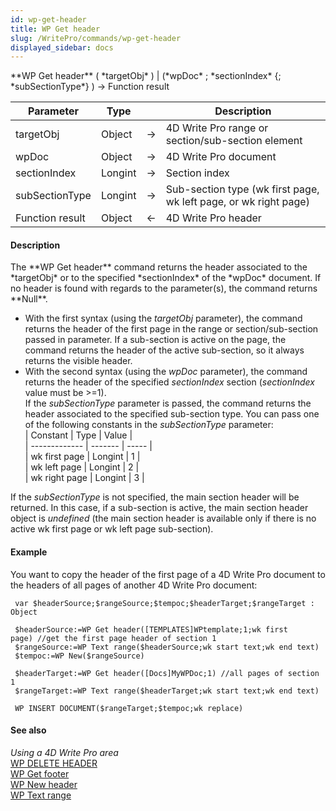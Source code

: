 ```yaml
---
id: wp-get-header
title: WP Get header
slug: /WritePro/commands/wp-get-header
displayed_sidebar: docs
---
```


<!--REF #_command_.WP Get header.Syntax-->**WP Get header** ( *targetObj* ) | (*wpDoc* ; *sectionIndex* {; *subSectionType*} )  -> Function result<!-- END REF-->
<!--REF #_command_.WP Get header.Params-->
| Parameter | Type |  | Description |
| --- | --- | --- | --- |
| targetObj | Object | &#8594;  | 4D Write Pro range or section/sub-section element |
| wpDoc | Object | &#8594;  | 4D Write Pro document |
| sectionIndex | Longint | &#8594;  | Section index |
| subSectionType | Longint | &#8594;  | Sub-section type (wk first page, wk left page, or wk right page) |
| Function result | Object | &#8592; | 4D Write Pro header |

<!-- END REF-->

#### Description 

<!--REF #_command_.WP Get header.Summary-->The **WP Get header** command returns the header associated to the *targetObj* or to the specified *sectionIndex* of the *wpDoc* document.<!-- END REF--> If no header is found with regards to the parameter(s), the command returns **Null**.

* With the first syntax (using the *targetObj* parameter), the command returns the header of the first page in the range or section/sub-section passed in parameter. If a sub-section is active on the page, the command returns the header of the active sub-section, so it always returns the visible header.
* With the second syntax (using the *wpDoc* parameter), the command returns the header of the specified *sectionIndex* section (*sectionIndex* value must be >=1).  
If the *subSectionType* parameter is passed, the command returns the header associated to the specified sub-section type. You can pass one of the following constants in the *subSectionType* parameter:  
| Constant      | Type    | Value |  
| ------------- | ------- | ----- |  
| wk first page | Longint | 1     |  
| wk left page  | Longint | 2     |  
| wk right page | Longint | 3     |  
    
If the *subSectionType* is not specified, the main section header will be returned. In this case, if a sub-section is active, the main section header object is *undefined* (the main section header is available only if there is no active wk first page or wk left page sub-section).

#### Example 

You want to copy the header of the first page of a 4D Write Pro document to the headers of all pages of another 4D Write Pro document:

```4d
 var $headerSource;$rangeSource;$tempoc;$headerTarget;$rangeTarget : Object
 
 $headerSource:=WP Get header([TEMPLATES]WPtemplate;1;wk first page) //get the first page header of section 1
 $rangeSource:=WP Text range($headerSource;wk start text;wk end text)
 $tempoc:=WP New($rangeSource)
 
 $headerTarget:=WP Get header([Docs]MyWPDoc;1) //all pages of section 1
 $rangeTarget:=WP Text range($headerTarget;wk start text;wk end text)
 
 WP INSERT DOCUMENT($rangeTarget;$tempoc;wk replace)
```

#### See also 

*Using a 4D Write Pro area*  
[WP DELETE HEADER](wp-delete-header.md)  
[WP Get footer](wp-get-footer.md)  
[WP New header](wp-new-header.md)  
[WP Text range](wp-text-range.md)  